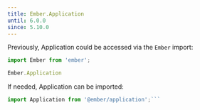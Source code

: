 ```yaml
---
title: Ember.Application
until: 6.0.0
since: 5.10.0
---
```



Previously, Application could be accessed via the `Ember` import:
```js
import Ember from 'ember';

Ember.Application
```

 If needed, Application can be imported:
```js
import Application from '@ember/application';```
